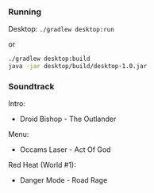 ### Running

Desktop:
`./gradlew desktop:run`

or

```sh
./gradlew desktop:build
java -jar desktop/build/desktop-1.0.jar
```

### Soundtrack

Intro:
- Droid Bishop - The Outlander

Menu:
- Occams Laser - Act Of God

Red Heat (World #1):
- Danger Mode - Road Rage